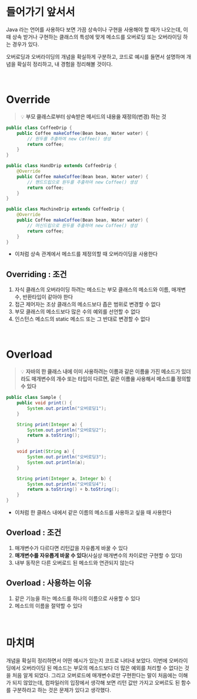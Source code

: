 # 들어가기 앞서서

Java 라는 언어를 사용하다 보면 가끔 상속이나 구현을 사용해야 할 때가 나오는데, 이때 상속 받거나 구현하는 클래스의 특성에 맞게 메소드를 오버로딩 또는 오버라이딩 하는 경우가 있다.

오버로딩과 오버라이딩의 개념을 확실하게 구분하고, 코드로 예시를 들면서 설명하며 개념을 확실히 정리하고, 내 경험을 정리해볼 것이다.

<br>

# Override

> 💡 **부모 클래스로부터 상속받은 메서드의 내용을 재정의(변경) 하는 것**

```java
public class CoffeeDrip {
    public Coffee makeCoffee(Bean bean, Water water) {
        // 원두를 추출하여 new Coffee() 생성
        return coffee;
    }
}

public class HandDrip extends CoffeeDrip {
    @Override
    public Coffee makeCoffee(Bean bean, Water water) {
        // 핸드드립으로 원두를 추출하여 new Coffee() 생성
        return coffee;
    }
}

public class MachineDrip extends CoffeeDrip {
    @Override
    public Coffee makeCoffee(Bean bean, Water water) {
        // 머신드립으로 원두를 추출하여 new Coffee() 생성
        return coffee;
    }
}
```

* 이처럼 상속 관계에서 메소드를 제정의할 때 오버라이딩을 사용한다

## Overriding : 조건

1. 자식 클래스의 오버라이딩 하려는 메소드는 부모 클래스의 메소드와 이름, 매개변수, 반환타입이 같아야 한다
2. 접근 제어자는 조상 클래스의 메소드보다 좁은 범위로 변경할 수 없다
3. 부모 클래스의 메소드보다 많은 수의 예외를 선언할 수 없다
4. 인스턴스 메소드의 static 메소드 또는 그 반대로 변경할 수 없다

<br>

# Overload

> 💡 **자바의 한 클래스 내에 이미 사용하려는 이름과 같은 이름을 가진 메소드가 있더라도 매개변수의 개수 또는 타입이 다르면, 같은 이름을 사용해서 메소드를 정의할 수 있다**

```java
public class Sample {
    public void print() {
        System.out.println("오버로딩1");
    }

    String print(Integer a) {
        System.out.println("오버로딩2");
        return a.toString();
    }

    void print(String a) {
        System.out.println("오버로딩3");
        System.out.println(a);
    }

    String print(Integer a, Integer b) {
        System.out.println("오버로딩4");
        return a.toString() + b.toString();
    }
}
```
* 이처럼 한 클래스 내에서 같은 이름의 메소드를 사용하고 싶을 때 사용한다

## Overload : 조건
1. 매개변수가 다르다면 리턴값을 자유롭게 바꿀 수 있다
2. **매개변수를 자유롭게 바꿀 수 있다**(사실상 매개변수의 차이로만 구현할 수 있다)
3. 내부 동작은 다른 오버로드 된 메소드와 연관되지 않는다

## Overload : 사용하는 이유
1. 같은 기능을 하는 메소드를 하나의 이름으로 사용할 수 있다
2. 메소드의 이름을 절약할 수 있다

<br>

# 마치며
개념을 확실히 정리하면서 어떤 예시가 있는지 코드로 나타내 보았다. 이번에 오버라이딩에서 오버라이딩 된 메소드는 부모의 메소드보다 더 많은 예외를 처리할 수 없다는 것을 처음 알게 되었다.
그리고 오버로드에 매개변수로만 구현한다는 말이 처음에는 이해가 되지 않았는데, 컴파일러의 입장에서 생각해 보면 리턴 값만 가지고 오버르도 된 함수를 구분하라고 하는 것은 문제가 있다고 생각했다.





